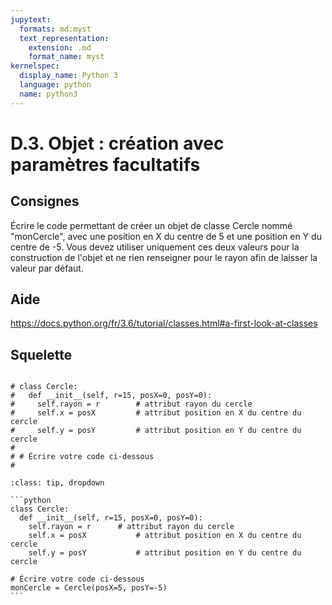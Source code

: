 ```yaml
---
jupytext:
  formats: md:myst
  text_representation:
    extension: .md
    format_name: myst
kernelspec:
  display_name: Python 3
  language: python
  name: python3
---
```


# D.3. Objet : création avec paramètres facultatifs

## Consignes

Écrire le code permettant de créer un objet de classe Cercle nommé "monCercle", avec une position en X du centre de 5 et une position en Y du centre de -5. Vous devez utiliser uniquement ces deux valeurs pour la construction de l'objet et ne rien renseigner pour le rayon afin de laisser la valeur par défaut.

## Aide

https://docs.python.org/fr/3.6/tutorial/classes.html#a-first-look-at-classes

## Squelette

```{code-cell} ipython3

# class Cercle:
#   def __init__(self, r=15, posX=0, posY=0):
#     self.rayon = r		# attribut rayon du cercle
#     self.x = posX			# attribut position en X du centre du cercle
#     self.y = posY			# attribut position en Y du centre du cercle
# 
# # Écrire votre code ci-dessous
# 
```

````{admonition} Cliquez ici pour voir la solution
:class: tip, dropdown

```python
class Cercle:
  def __init__(self, r=15, posX=0, posY=0):
    self.rayon = r		# attribut rayon du cercle
    self.x = posX			# attribut position en X du centre du cercle
    self.y = posY			# attribut position en Y du centre du cercle

# Écrire votre code ci-dessous
monCercle = Cercle(posX=5, posY=-5)
```
````
